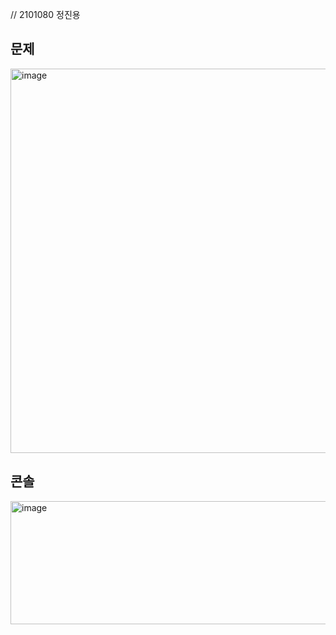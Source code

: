 // 2101080 정진용
## 문제
<img width="988" height="615" alt="image" src="https://github.com/user-attachments/assets/d1466aa6-d898-4601-9eac-b818ee853cad" />

## 콘솔
<img width="1260" height="197" alt="image" src="https://github.com/user-attachments/assets/8e15748e-2187-42b3-bc94-e22f65780a93" />

